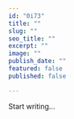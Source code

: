```yaml
---
id: "0i73"
title: ""
slug: ""
seo_title: ""
excerpt: ""
image: ""
publish_date: ""
featured: false
published: false

---
```


Start writing...
